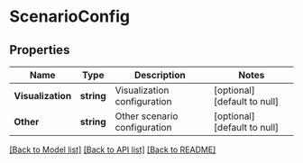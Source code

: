 # ScenarioConfig

## Properties
Name | Type | Description | Notes
------------ | ------------- | ------------- | -------------
**Visualization** | **string** | Visualization configuration | [optional] [default to null]
**Other** | **string** | Other scenario configuration | [optional] [default to null]

[[Back to Model list]](../README.md#documentation-for-models) [[Back to API list]](../README.md#documentation-for-api-endpoints) [[Back to README]](../README.md)


